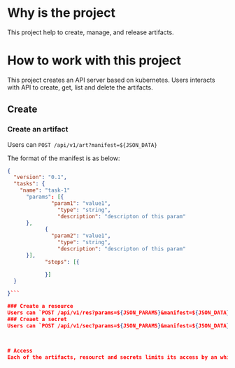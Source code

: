 # Why is the project
This project help to create, manage, and release artifacts.

# How to work with this project
This project creates an API server based on kubernetes.
Users interacts with API to create, get, list and delete the artifacts.

## Create
### Create an artifact
Users can `POST /api/v1/art?manifest=${JSON_DATA}`

The format of the manifest is as below:

```json
{
  "version": "0.1",
  "tasks": {
    "name": "task-1"
      "params": [{
			  "param1": "value1",
				"type": "string",
				"description": "descripton of this param"
      },
			{
			  "param2": "value1",
				"type": "string",
				"description": "descripton of this param"
      }],
			"steps": [{

			}]
  }

}```

### Create a resource
Users can `POST /api/v1/res?params=${JSON_PARAMS}&manifest=${JSON_DATA}`
### Creaet a secret
Users can `POST /api/v1/sec?params=${JSON_PARAMS}&manifest=${JSON_DATA}`



# Access
Each of the artifacts, resourct and secrets limits its access by an white list. And it has only one owner. Only owner or admin has the rigths to delocate it.


